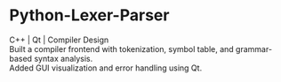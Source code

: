 # Python-Lexer-Parser
 C++ | Qt | Compiler Design  
 Built a compiler frontend with tokenization, symbol table, and grammar-based syntax analysis.  
 Added GUI visualization and error handling using Qt.
